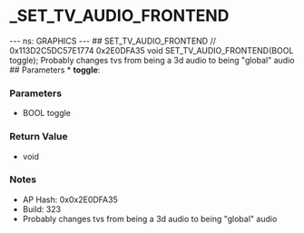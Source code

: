 # _SET_TV_AUDIO_FRONTEND

--- ns: GRAPHICS --- ## SET_TV_AUDIO_FRONTEND  // 0x113D2C5DC57E1774 0x2E0DFA35 void SET_TV_AUDIO_FRONTEND(BOOL toggle);  Probably changes tvs from being a 3d audio to being "global" audio  ## Parameters * **toggle**:

### Parameters
* BOOL toggle

### Return Value
* void

### Notes
* AP Hash: 0x0x2E0DFA35
* Build: 323
* Probably changes tvs from being a 3d audio to being "global" audio

